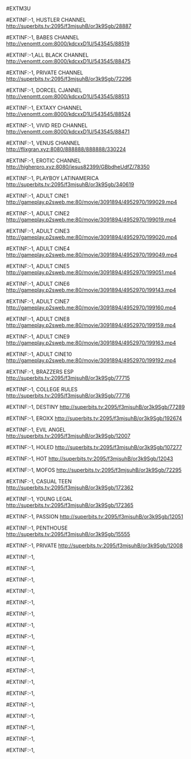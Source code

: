#EXTM3U 

#EXTINF:-1,  HUSTLER CHANNEL
http://superbits.tv:2095/f3mjsuhB/or3k9Sgb/28887

#EXTINF:-1,  BABES CHANNEL
http://venomtt.com:8000/kdcxxD1U/543545/88519

#EXTINF:-1,ALL BLACK CHANNEL
http://venomtt.com:8000/kdcxxD1U/543545/88475


#EXTINF:-1,  PRIVATE CHANNEL
http://superbits.tv:2095/f3mjsuhB/or3k9Sgb/72296

#EXTINF:-1,   DORCEL CJANNEL
http://venomtt.com:8000/kdcxxD1U/543545/88513

#EXTINF:-1, EXTAXY CHANNEL
http://venomtt.com:8000/kdcxxD1U/543545/88524

#EXTINF:-1, VIVID RED CHANNEL
http://venomtt.com:8000/kdcxxD1U/543545/88471

#EXTINF:-1,  VENUS CHANNEL
http://flixgran.xyz:8080/888888/888888/330224

#EXTINF:-1,  EROTIC CHANNEL
http://higherpro.xyz:8080/jesus82399/GBbdheUdfZ/78350

#EXTINF:-1,  PLAYBOY LATINAMERICA
http://superbits.tv:2095/f3mjsuhB/or3k9Sgb/340619

#EXTINF:-1, ADULT CINE1
http://gameplay.p2sweb.me:80/movie/3091894/4952970/199029.mp4

#EXTINF:-1, ADULT CINE2
http://gameplay.p2sweb.me:80/movie/3091894/4952970/199019.mp4

#EXTINF:-1, ADULT CINE3
http://gameplay.p2sweb.me:80/movie/3091894/4952970/199020.mp4

#EXTINF:-1, ADULT CINE4
http://gameplay.p2sweb.me:80/movie/3091894/4952970/199049.mp4

#EXTINF:-1, ADULT CINE5
http://gameplay.p2sweb.me:80/movie/3091894/4952970/199051.mp4

#EXTINF:-1, ADULT CINE6
http://gameplay.p2sweb.me:80/movie/3091894/4952970/199143.mp4

#EXTINF:-1, ADULT CINE7
http://gameplay.p2sweb.me:80/movie/3091894/4952970/199160.mp4

#EXTINF:-1, ADULT CINE8
http://gameplay.p2sweb.me:80/movie/3091894/4952970/199159.mp4

#EXTINF:-1, ADULT CINE9
http://gameplay.p2sweb.me:80/movie/3091894/4952970/199163.mp4

#EXTINF:-1, ADULT CINE10
http://gameplay.p2sweb.me:80/movie/3091894/4952970/199192.mp4

#EXTINF:-1, BRAZZERS ESP
http://superbits.tv:2095/f3mjsuhB/or3k9Sgb/77715

#EXTINF:-1, COLLEGE RULES
http://superbits.tv:2095/f3mjsuhB/or3k9Sgb/77716

#EXTINF:-1, DESTINY
http://superbits.tv:2095/f3mjsuhB/or3k9Sgb/77289

#EXTINF:-1, EROXX
http://superbits.tv:2095/f3mjsuhB/or3k9Sgb/192674

#EXTINF:-1, EVIL ANGEL
http://superbits.tv:2095/f3mjsuhB/or3k9Sgb/12007

#EXTINF:-1, HOLED
http://superbits.tv:2095/f3mjsuhB/or3k9Sgb/107277

#EXTINF:-1, HOT
http://superbits.tv:2095/f3mjsuhB/or3k9Sgb/12043

#EXTINF:-1, MOFOS
http://superbits.tv:2095/f3mjsuhB/or3k9Sgb/72295

#EXTINF:-1, CASUAL TEEN
http://superbits.tv:2095/f3mjsuhB/or3k9Sgb/172362

#EXTINF:-1, YOUNG LEGAL
http://superbits.tv:2095/f3mjsuhB/or3k9Sgb/172365

#EXTINF:-1, PASSION
http://superbits.tv:2095/f3mjsuhB/or3k9Sgb/12051

#EXTINF:-1, PENTHOUSE
http://superbits.tv:2095/f3mjsuhB/or3k9Sgb/15555

#EXTINF:-1, PRIVATE
http://superbits.tv:2095/f3mjsuhB/or3k9Sgb/12008


#EXTINF:-1,

#EXTINF:-1,

#EXTINF:-1,

#EXTINF:-1,

#EXTINF:-1,

#EXTINF:-1,

#EXTINF:-1,

#EXTINF:-1,

#EXTINF:-1,


#EXTINF:-1,

#EXTINF:-1,


#EXTINF:-1,

#EXTINF:-1,

#EXTINF:-1,


#EXTINF:-1,


#EXTINF:-1,

#EXTINF:-1,

#EXTINF:-1,

















































